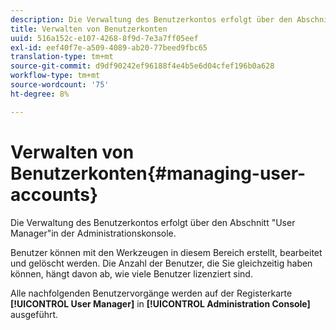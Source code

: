 ```yaml
---
description: Die Verwaltung des Benutzerkontos erfolgt über den Abschnitt "User Manager"in der Administrationskonsole.
title: Verwalten von Benutzerkonten
uuid: 516a152c-e107-4268-8f9d-7e3a7ff05eef
exl-id: eef40f7e-a509-4089-ab20-77beed9fbc65
translation-type: tm+mt
source-git-commit: d9df90242ef96188f4e4b5e6d04cfef196b0a628
workflow-type: tm+mt
source-wordcount: '75'
ht-degree: 8%

---
```


# Verwalten von Benutzerkonten{#managing-user-accounts}

Die Verwaltung des Benutzerkontos erfolgt über den Abschnitt &quot;User Manager&quot;in der Administrationskonsole.

Benutzer können mit den Werkzeugen in diesem Bereich erstellt, bearbeitet und gelöscht werden. Die Anzahl der Benutzer, die Sie gleichzeitig haben können, hängt davon ab, wie viele Benutzer lizenziert sind.

Alle nachfolgenden Benutzervorgänge werden auf der Registerkarte **[!UICONTROL User Manager]** in **[!UICONTROL Administration Console]** ausgeführt.
